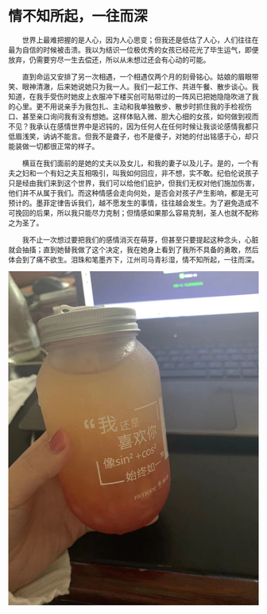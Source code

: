 # 情不知所起，一往而深
&emsp;&emsp;世界上最难把握的是人心，因为人心思变；但我还是低估了人心，人们往往在最为自信的时候被击溃。我以为结识一位极优秀的女孩已经花光了毕生运气，即便放弃，仍需要穷尽一生去偿还，所以从未想过还会有心动的可能。

&emsp;&emsp;直到命运又安排了另一次相遇，一个相遇仅两个月的刻骨铭心。姑娘的眉眼带笑、眼神清澈，后来她说她只为我一人。我们一起工作、共进午餐、散步谈心。我知道，在我手受伤时她皮上衣服冲下楼买创可贴带过的一阵风已把她隐隐吹进了我的心里。更不用说亲手为我包扎、主动和我单独散步、散步时抓住我的手检视伤口、甚至亲口询问我有没有想她。这样体贴入微、胆大心细的女孩，如何做到视而不见？我承认在感情世界中是迟钝的，因为任何人在任何时候让我谈论感情我都只低眉浅笑，讷讷不能言。但我不是聋子，也不是傻子，对她的付出铭感于心，却只能装做一切都很正常的样子。

&emsp;&emsp;横亘在我们面前的是她的丈夫以及女儿，和我的妻子以及儿子。是的，一个有夫之妇和一个有妇之夫互相吸引，叫我如何回应，非不想，实不敢。纪伯伦说孩子只是经由我们来到这个世界，我们可以给他们庇护，但我们无权对他们施加伤害，他们并不从属于我们。而这种情感会走向何处，是否会对孩子产生影响，都是无可预计的。墨菲定律告诉我们，越不愿发生的事情，往往越会发生。为了避免造成不可挽回的后果，所以我只能尽力克制；但情感如果那么容易克制，圣人也就不配称之为圣了。

&emsp;&emsp;我不止一次想过要把我们的感情消灭在萌芽，但甚至只要提起这种念头，心脏就会抽搐；直到她替我做了这个决定，我在她身上看到了我所不具备的勇敢，然后体会到了痛不欲生。泪珠和笔墨齐下，江州司马青衫湿，情不知所起，一往而深。


![Aaron Swartz](https://github.com/charismafight/wangpan/blob/master/0aa91bd440f37da78a1fc374e0795d9.jpg)
